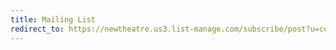 ```yaml
---
title: Mailing List
redirect_to: https://newtheatre.us3.list-manage.com/subscribe/post?u=ce5311ce46fe45638f90f4022&id=b41f08ad49
---
```


